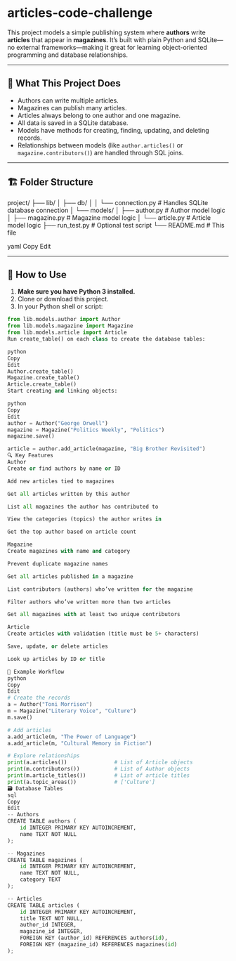 # articles-code-challenge

This project models a simple publishing system where **authors** write **articles** that appear in **magazines**. It’s built with plain Python and SQLite—no external frameworks—making it great for learning object-oriented programming and database relationships.

---

## 📌 What This Project Does

- Authors can write multiple articles.
- Magazines can publish many articles.
- Articles always belong to one author and one magazine.
- All data is saved in a SQLite database.
- Models have methods for creating, finding, updating, and deleting records.
- Relationships between models (like `author.articles()` or `magazine.contributors()`) are handled through SQL joins.

---

## 🏗️ Folder Structure

project/
├── lib/
│ ├── db/
│ │ └── connection.py # Handles SQLite database connection
│ └── models/
│ ├── author.py # Author model logic
│ ├── magazine.py # Magazine model logic
│ └── article.py # Article model logic
├── run_test.py # Optional test script
└── README.md # This file

yaml
Copy
Edit

---

## 🚀 How to Use

1. **Make sure you have Python 3 installed.**
2. Clone or download this project.
3. In your Python shell or script:

```python
from lib.models.author import Author
from lib.models.magazine import Magazine
from lib.models.article import Article
Run create_table() on each class to create the database tables:

python
Copy
Edit
Author.create_table()
Magazine.create_table()
Article.create_table()
Start creating and linking objects:

python
Copy
Edit
author = Author("George Orwell")
magazine = Magazine("Politics Weekly", "Politics")
magazine.save()

article = author.add_article(magazine, "Big Brother Revisited")
🔍 Key Features
Author
Create or find authors by name or ID

Add new articles tied to magazines

Get all articles written by this author

List all magazines the author has contributed to

View the categories (topics) the author writes in

Get the top author based on article count

Magazine
Create magazines with name and category

Prevent duplicate magazine names

Get all articles published in a magazine

List contributors (authors) who’ve written for the magazine

Filter authors who’ve written more than two articles

Get all magazines with at least two unique contributors

Article
Create articles with validation (title must be 5+ characters)

Save, update, or delete articles

Look up articles by ID or title

🧪 Example Workflow
python
Copy
Edit
# Create the records
a = Author("Toni Morrison")
m = Magazine("Literary Voice", "Culture")
m.save()

# Add articles
a.add_article(m, "The Power of Language")
a.add_article(m, "Cultural Memory in Fiction")

# Explore relationships
print(a.articles())               # List of Article objects
print(m.contributors())           # List of Author objects
print(m.article_titles())         # List of article titles
print(a.topic_areas())            # ['Culture']
🗃️ Database Tables
sql
Copy
Edit
-- Authors
CREATE TABLE authors (
    id INTEGER PRIMARY KEY AUTOINCREMENT,
    name TEXT NOT NULL
);

-- Magazines
CREATE TABLE magazines (
    id INTEGER PRIMARY KEY AUTOINCREMENT,
    name TEXT NOT NULL,
    category TEXT
);

-- Articles
CREATE TABLE articles (
    id INTEGER PRIMARY KEY AUTOINCREMENT,
    title TEXT NOT NULL,
    author_id INTEGER,
    magazine_id INTEGER,
    FOREIGN KEY (author_id) REFERENCES authors(id),
    FOREIGN KEY (magazine_id) REFERENCES magazines(id)
);
